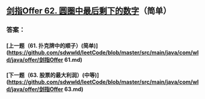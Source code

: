 ## [剑指Offer 62. 圆圈中最后剩下的数字](https://leetcode-cn.com/problems/merge-two-sorted-lists/)（简单）





### 答案：



#### [上一题（61. 扑克牌中的顺子）(简单)](https://github.com/sdwwld/leetCode/blob/master/src/main/java/com/wld/java/offer/剑指Offer 61.md)

#### [下一题（63. 股票的最大利润）(中等)](https://github.com/sdwwld/leetCode/blob/master/src/main/java/com/wld/java/offer/剑指Offer 63.md)